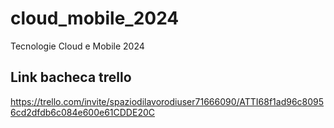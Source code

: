 # cloud_mobile_2024
Tecnologie Cloud e Mobile 2024

## Link bacheca trello
https://trello.com/invite/spaziodilavorodiuser71666090/ATTI68f1ad96c80956cd2dfdb6c084e600e61CDDE20C


